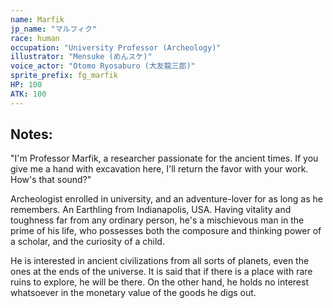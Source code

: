 ```yaml
---
name: Marfik
jp_name: "マルフィク"
race: human
occupation: "University Professor (Archeology)"
illustrator: "Mensuke (めんスケ)"
voice_actor: "Otomo Ryosaburo (大友龍三郎)"
sprite_prefix: fg_marfik
HP: 100
ATK: 100
---
```


## Notes:

"I'm Professor Marfik, a researcher passionate for the ancient times. If you give me a hand with excavation here, I'll return the favor with your work. How's that sound?"

Archeologist enrolled in university, and an adventure-lover for as long as he remembers. An Earthling from Indianapolis, USA. Having vitality and toughness far from any ordinary person, he's a mischievous man in the prime of his life, who possesses both the composure and thinking power of a scholar, and the curiosity of a child.

He is interested in ancient civilizations from all sorts of planets, even the ones at the ends of the universe. It is said that if there is a place with rare ruins to explore, he will be there. On the other hand, he holds no interest whatsoever in the monetary value of the goods he digs out.
